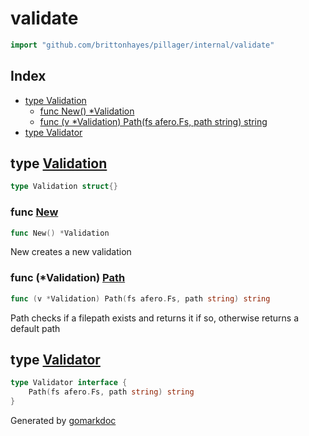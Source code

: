 <!-- Code generated by gomarkdoc. DO NOT EDIT -->

# validate

```go
import "github.com/brittonhayes/pillager/internal/validate"
```

## Index

- [type Validation](<#type-validation>)
  - [func New() *Validation](<#func-new>)
  - [func (v *Validation) Path(fs afero.Fs, path string) string](<#func-validation-path>)
- [type Validator](<#type-validator>)


## type [Validation](<https://github.com/brittonhayes/pillager/blob/main/internal/validate/path.go#L12>)

```go
type Validation struct{}
```

### func [New](<https://github.com/brittonhayes/pillager/blob/main/internal/validate/path.go#L15>)

```go
func New() *Validation
```

New creates a new validation

### func \(\*Validation\) [Path](<https://github.com/brittonhayes/pillager/blob/main/internal/validate/path.go#L25>)

```go
func (v *Validation) Path(fs afero.Fs, path string) string
```

Path checks if a filepath exists and returns it if so\, otherwise returns a default path

## type [Validator](<https://github.com/brittonhayes/pillager/blob/main/internal/validate/path.go#L19-L21>)

```go
type Validator interface {
    Path(fs afero.Fs, path string) string
}
```



Generated by [gomarkdoc](<https://github.com/princjef/gomarkdoc>)
